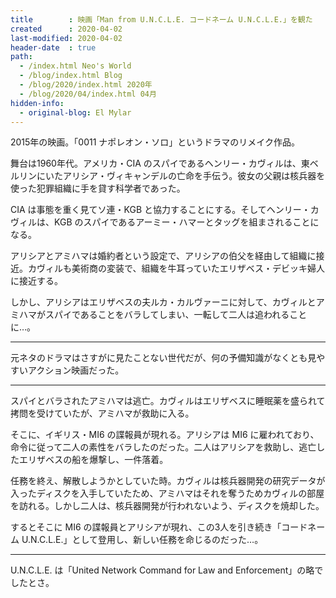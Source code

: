 ```yaml
---
title        : 映画「Man from U.N.C.L.E. コードネーム U.N.C.L.E.」を観た
created      : 2020-04-02
last-modified: 2020-04-02
header-date  : true
path:
  - /index.html Neo's World
  - /blog/index.html Blog
  - /blog/2020/index.html 2020年
  - /blog/2020/04/index.html 04月
hidden-info:
  - original-blog: El Mylar
---
```


2015年の映画。「0011 ナポレオン・ソロ」というドラマのリメイク作品。

舞台は1960年代。アメリカ・CIA のスパイであるヘンリー・カヴィルは、東ベルリンにいたアリシア・ヴィキャンデルの亡命を手伝う。彼女の父親は核兵器を使った犯罪組織に手を貸す科学者であった。

CIA は事態を重く見てソ連・KGB と協力することにする。そしてヘンリー・カヴィルは、KGB のスパイであるアーミー・ハマーとタッグを組まされることになる。

アリシアとアミハマは婚約者という設定で、アリシアの伯父を経由して組織に接近。カヴィルも美術商の変装で、組織を牛耳っていたエリザベス・デビッキ婦人に接近する。

しかし、アリシアはエリザベスの夫ルカ・カルヴァーニに対して、カヴィルとアミハマがスパイであることをバラしてしまい、一転して二人は追われることに…。

---

元ネタのドラマはさすがに見たことない世代だが、何の予備知識がなくとも見やすいアクション映画だった。

---

スパイとバラされたアミハマは逃亡。カヴィルはエリザベスに睡眠薬を盛られて拷問を受けていたが、アミハマが救助に入る。

そこに、イギリス・MI6 の諜報員が現れる。アリシアは MI6 に雇われており、命令に従って二人の素性をバラしたのだった。二人はアリシアを救助し、逃亡したエリザベスの船を爆撃し、一件落着。

任務を終え、解散しようかとしていた時。カヴィルは核兵器開発の研究データが入ったディスクを入手していたため、アミハマはそれを奪うためカヴィルの部屋を訪れる。しかし二人は、核兵器開発が行われないよう、ディスクを焼却した。

するとそこに MI6 の諜報員とアリシアが現れ、この3人を引き続き「コードネーム U.N.C.L.E.」として登用し、新しい任務を命じるのだった…。

---

U.N.C.L.E. は「United Network Command for Law and Enforcement」の略でしたとさ。
